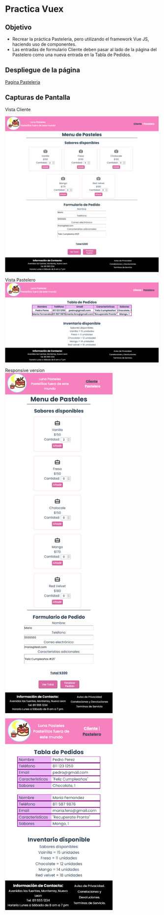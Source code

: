 # Practica Vuex

## Objetivo
- Recrear la práctica Pasteleria, pero utilizando el framework Vue JS, haciendo uso de componentes.
- Las entradas de formulario Cliente deben pasar al lado de la página del Pastelero como una nueva entrada en la Tabla de Pedidos. 

## Despliegue de la página
[Pagina Pasteleria](https://illustrious-granita-a790c2.netlify.app/#/)

## Capturas de Pantalla   

Vista Cliente   

<img src="ClienteView.png" alt="Cliente view" width="500"/>    

Vista Pastelero   
<img src="PasteleroView.png" alt="Pastelero view" width="500"/>    

Responsive version   
<img src="mobileVersion.png" alt="Responsive view" width="350"/> 

<img src="PasteleroViewResponsive.png" alt="Responsive view 2" width="350"/>  